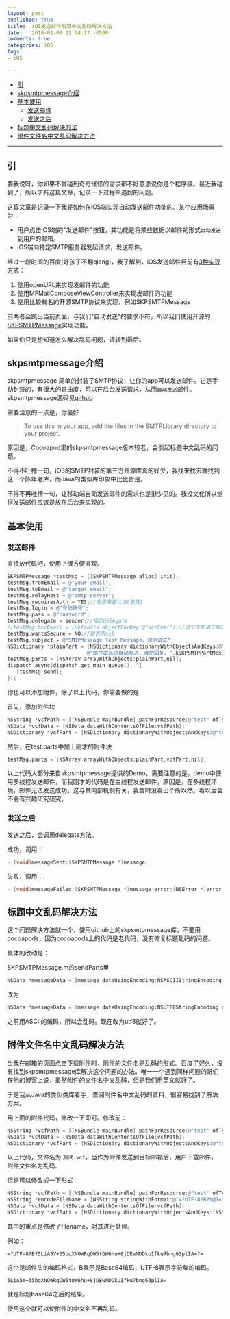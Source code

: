 ```yaml
---
layout: post
published: true
title:  iOS发送邮件及其中文乱码解决方法
date:   2016-01-08 22:04:17 -0500
comments: true
categories: iOS
tags:
- iOS

---
```



* [引](#yin)
* [skpsmtpmessage介绍](#skpsmtpmessage)
* [基本使用](#jibenshiyong)
	* [发送邮件](#fasongyoujian)
	* [发送之后](#fasongzhihou)
* [标题中文乱码解决方法](#biaoti)
* [附件文件名中文乱码解决方法](#fujian)


---

<h2 id="yin">引</h2>

要我说呀，你如果不曾碰到奇奇怪怪的需求都不好意思说你是个程序猿。最近我碰到了，所以才有这篇文章，记录一下过程中遇到的问题。

这篇文章是记录一下我是如何在iOS端实现自动发送邮件功能的。某个应用场景为：

* 用户点击iOS端的"发送邮件"按钮，其功能是将某些数据以邮件的形式`自动发送`到用户的邮箱。
* iOS端向特定SMTP服务器发起请求，发送邮件。

经过一段时间的百度(好孩子不翻qiang)，我了解到，iOS发送邮件目前有[3种实现方式](http://blog.csdn.net/zhibudefeng/article/details/12952203)：

1. 使用openURL来实现发邮件的功能
2. 使用MFMailComposeViewController来实现发邮件的功能
3. 使用比较有名的开源SMTP协议来实现，例如SKPSMTPMessage

前两者会跳出当前页面，与我们"自动发送"的要求不符，所以我们使用开源的[SKPSMTPMessage](https://github.com/jetseven/skpsmtpmessage)实现功能。

如果你只是想知道怎么解决乱码问题，请转到最后。

<h2 id="skpsmtpmessage">skpsmtpmessage介绍</h2>

skpsmtpmessage 简单的封装了SMTP协议，让你的app可以发送邮件。它是手动封装的，有很大的自由度，可以在后台发送请求，从而`自动发送`邮件。skpsmtpmessage源码见[github](https://github.com/jetseven/skpsmtpmessage)

需要注意的一点是，你最好
>To use this in your app, add the files in the SMTPLibrary directory to your project.

原因是，Cocoapod里的skpsmtpmessage版本较老，会引起标题中文乱码的问题。

不得不吐槽一句，iOS的SMTP封装的第三方开源库真的好少，我找来找去就找到这一个陈年老库，而Java的类似库印象中比比皆是。

不得不再吐槽一句，让移动端自动发送邮件的需求也是挺少见的。我没文化所以觉得发送邮件应该是放在后台来实现的。

<h2 id="jibenshiyong">基本使用</h2>

<h3 id="fasongyoujian">发送邮件</h3>

直接放代码吧，使用上很方便直观。

```objectivec
SKPSMTPMessage *testMsg = [[SKPSMTPMessage alloc] init];
testMsg.fromEmail = @"your email";
testMsg.toEmail = @"target email";
testMsg.relayHost = @"smtp server";
testMsg.requiresAuth = YES;//是否需要认证(登陆)
testMsg.login = @"登陆账号";
testMsg.pass = @"password";
testMsg.delegate = sender;//指定delegate
//testMsg.bccEmail = [defaults objectForKey:@"bccEmal"];//这个不知道干嘛的。。。找不到资料
testMsg.wantsSecure = NO;//是否用ssl
testMsg.subject = @"SMTPMessage Test Message，测测试试";
NSDictionary *plainPart = [NSDictionary dictionaryWithObjectsAndKeys:@"text/plain; charset=UTF-8",kSKPSMTPPartContentTypeKey,
                          @"邮件由系统自动发送，请勿回复。",kSKPSMTPPartMessageKey,@"8bit",kSKPSMTPPartContentTransferEncodingKey,nil];
testMsg.parts = [NSArray arrayWithObjects:plainPart,nil]; 
dispatch_async(dispatch_get_main_queue(), ^{
   [testMsg send];
});
```


你也可以添加附件，除了以上代码，你需要做的是

首先，添加附件块

```objectivec
NSString *vcfPath = [[NSBundle mainBundle] pathForResource:@"test" ofType:@"vcf"];
NSData *vcfData = [NSData dataWithContentsOfFile:vcfPath]; 
NSDictionary *vcfPart = [NSDictionary dictionaryWithObjectsAndKeys:@"text/directory;\r\n\tx-unix-mode=0644;\r\n\tname=\"test.vcf\"",kSKPSMTPPartContentTypeKey,@"attachment;\r\n\tfilename=\"test.vcf\"",kSKPSMTPPartContentDispositionKey,[vcfData encodeBase64ForData],kSKPSMTPPartMessageKey,@"base64",kSKPSMTPPartContentTransferEncodingKey,nil]; 
```

然后，在test.parts中加上刚才的附件块
	

```objectivec
testMsg.parts = [NSArray arrayWithObjects:plainPart,vcfPart,nil];
```
	
以上代码大部分来自skpsmtpmessage提供的Demo，需要注意的是，demo中使用多线程发送邮件，而我刚才的代码是在主线程发送邮件，原因是，在多线程环境，邮件无法发送成功。这与其内部机制有关，我暂时没看出个所以然。看以后会不会有兴趣研究研究。

<h3 id="fasongzhihou">发送之后</h3>

发送之后，会调用delegate方法。

成功，调用：


```objectivec
- (void)messageSent:(SKPSMTPMessage *)message;
```

失败，调用：


```objectivec
- (void)messageFailed:(SKPSMTPMessage *)message error:(NSError *)error;
```


<h2 id="biaoti">标题中文乱码解决方法</h2>

这个问题解决方法就一个，使用github上的skpsmtpmessage库，不要用cocoapods，因为cocoapods上的代码是老代码，没有修复标题乱码的问题。

具体的改动是：

SKPSMTPMessage.m的sendParts里


```objectivec
NSData *messageData = [message dataUsingEncoding:NSASCIIStringEncoding allowLossyConversion:YES];
```

改为

```objectivec
NSData *messageData = [message dataUsingEncoding:NSUTF8StringEncoding allowLossyConversion:YES];
```

之前用ASCII的编码，所以会乱码。现在改为utf8就好了。

<h2 id="fujian">附件文件名中文乱码解决方法</h2>

当我在邮箱的页面点击下载附件时，附件的文件名是乱码的形式。百度了好久，没有找到skpsmtpmessage库解决这个问题的办法。唯一一个遇到同样问题的哥们在他的博客上说，虽然附件的文件名中文乱码，但是我们用英文就好了。

于是我从Java的类似类库着手，查阅附件名中文乱码的资料，很容易找到了解决方案。

用上面的附件代码，修改一下即可。修改前：



```objectivec
NSString *vcfPath = [[NSBundle mainBundle] pathForResource:@"test" ofType:@"vcf"];
NSData *vcfData = [NSData dataWithContentsOfFile:vcfPath]; 
NSDictionary *vcfPart = [NSDictionary dictionaryWithObjectsAndKeys:@"text/directory;\r\n\tx-unix-mode=0644;\r\n\tname=\"测试.vcf\"",kSKPSMTPPartContentTypeKey,@"attachment;\r\n\tfilename=\"测试.vcf\"",kSKPSMTPPartContentDispositionKey,[vcfData encodeBase64ForData],kSKPSMTPPartMessageKey,@"base64",kSKPSMTPPartContentTransferEncodingKey,nil]; 
```

以上代码，文件名为 `测试.vcf`，当作为附件发送到目标邮箱后，用户下载邮件，附件文件名为乱码.

但是可以修改成一下形式

```objectivec
NSString *vcfPath = [[NSBundle mainBundle] pathForResource:@"test" ofType:@"vcf"];
NSString *encodeFileName = [NSString stringWithFormat:@"=?UTF-8?B?%@?=",[[@"测试.vcf" dataUsingEncoding:NSUTF8StringEncoding] base64EncodedStringWithOptions:0]];
NSData *vcfData = [NSData dataWithContentsOfFile:vcfPath]; 
NSDictionary *vcfPart = [NSDictionary dictionaryWithObjectsAndKeys:[NSString stringWithFormat:@"text/directory;\r\n\tx-unix-mode=0644;\r\n\tname=\"%@\"",encodeFileName],kSKPSMTPPartContentTypeKey,[NSString stringWithFormat:@"attachment;\r\n\tfilename=\"%@\"",encodeFileName],kSKPSMTPPartContentDispositionKey,[vcfData encodeBase64ForData],kSKPSMTPPartMessageKey,@"base64",kSKPSMTPPartContentTransferEncodingKey,nil]; 
```

其中的重点是修改了filename，对其进行处理。

例如：

	=?UTF-8?B?5LiA5Y+35bqXNOWRqOW5tOW6hu+8jDEwMDDkuIfku7bng63plIA=?=

这个是邮件头的编码格式，B表示是Base64编码，UTF-8表示字符集的编码。

	5LiA5Y+35bqXNOWRqOW5tOW6hu+8jDEwMDDkuIfku7bng63plIA=

就是标题base64之后的结果。

使用这个就可以使附件的中文名不再乱码。



